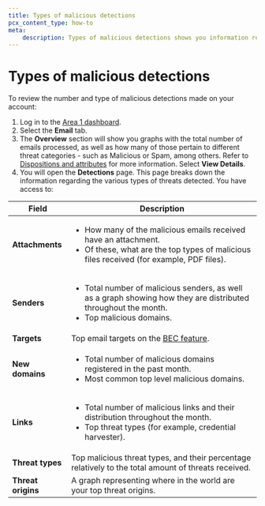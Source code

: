 ```yaml
---
title: Types of malicious detections
pcx_content_type: how-to
meta:
    description: Types of malicious detections shows you information related to the number and types of malicious detections made on your account.
---
```


# Types of malicious detections

To review the number and type of malicious detections made on your account:

1. Log in to the [Area 1 dashboard](https://horizon.area1security.com/users/login).
2. Select the **Email** tab.
3. The **Overview** section will show you graphs with the total number of emails processed, as well as how many of those pertain to different threat categories - such as Malicious or Spam, among others. Refer to [Dispositions and attributes](/email-security/reference/dispositions-and-attributes/) for more information. Select **View Details**.
4. You will open the **Detections** page. This page breaks down the information regarding the various types of threats detected. You have access to:

Field <div style="width:100px"> | Description
--- | ---
**Attachments** | <ul><li>How many of the malicious emails received have an attachment.</li> <li>Of these, what are the top types of malicious files received (for example, PDF files).</li></ul>
**Senders** | <ul><li>Total number of malicious senders, as well as a graph showing how they are distributed throughout the month.</li> <li>Top malicious domains.</li></ul>
**Targets** | Top email targets on the [BEC feature](/email-security/email-configuration/enhanced-detections/business-email-compromise/).
**New domains** | <ul><li>Total number of malicious domains registered in the past month.</li> <li>Most common top level malicious domains.</li></ul>
**Links** | <ul><li>Total number of malicious links and their distribution throughout the month.</li> <li>Top threat types (for example, credential harvester).</li></ul>
**Threat types** | Top malicious threat types, and their percentage relatively to the total amount of threats received. 
**Threat origins** | A graph representing where in the world are your top threat origins.